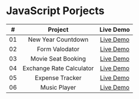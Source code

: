 # JavaScript Porjects

|  #  |            Project             | Live Demo |
| :-: | :----------------------------: | :-------: |
| 01  |  New Year Countdown  | [Live Demo](https://mjeddie.github.io/JavaScript-Projects/New_Year_Countdown/index.html)  |
| 02  |  Form Valodator  | [Live Demo](https://mjeddie.github.io/JavaScript-Projects/Outdoors/index.html)  |
| 03  |  Movie Seat Booking  | [Live Demo](https://mjeddie.github.io/JavaScript-Projects/Movie_Seat_Booking/index.html)  |
| 04  |  Exchange Rate Calculator  | [Live Demo](https://mjeddie.github.io/JavaScript-Projects/Exchange_Rate_Calculator/index.html)  |
| 05  |  Expense Tracker  | [Live Demo](https://mjeddie.github.io/JavaScript-Projects/Expense_Tracker/index.html)  |
| 06  |  Music Player  | [Live Demo](https://mjeddie.github.io/JavaScript-Projects/Music_Player/index.html)  |
